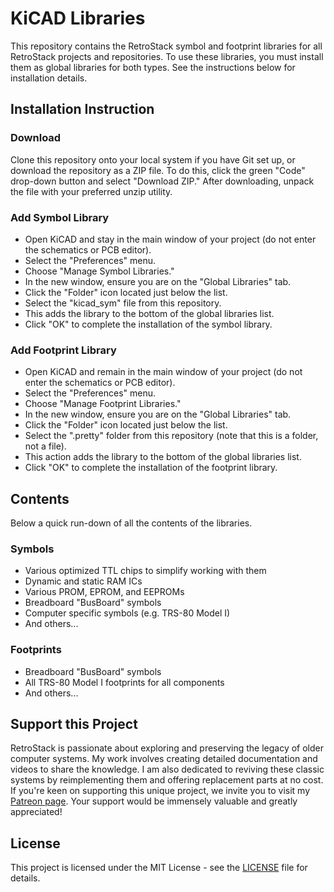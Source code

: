 # KiCAD Libraries

This repository contains the RetroStack symbol and footprint libraries for all RetroStack projects and repositories. To use these libraries, you must install them as global libraries for both types. See the instructions below for installation details.

## Installation Instruction

### Download

Clone this repository onto your local system if you have Git set up, or download the repository as a ZIP file. To do this, click the green "Code" drop-down button and select "Download ZIP." After downloading, unpack the file with your preferred unzip utility.

### Add Symbol Library

- Open KiCAD and stay in the main window of your project (do not enter the schematics or PCB editor).
- Select the "Preferences" menu.
- Choose "Manage Symbol Libraries."
- In the new window, ensure you are on the "Global Libraries" tab.
- Click the "Folder" icon located just below the list.
- Select the "kicad_sym" file from this repository.
- This adds the library to the bottom of the global libraries list.
- Click "OK" to complete the installation of the symbol library.

### Add Footprint Library 

- Open KiCAD and remain in the main window of your project (do not enter the schematics or PCB editor).
- Select the "Preferences" menu.
- Choose "Manage Footprint Libraries."
- In the new window, ensure you are on the "Global Libraries" tab.
- Click the "Folder" icon located just below the list.
- Select the ".pretty" folder from this repository (note that this is a folder, not a file).
- This action adds the library to the bottom of the global libraries list.
- Click "OK" to complete the installation of the footprint library.

## Contents

Below a quick run-down of all the contents of the libraries.

### Symbols

- Various optimized TTL chips to simplify working with them
- Dynamic and static RAM ICs
- Various PROM, EPROM, and EEPROMs
- Breadboard "BusBoard" symbols
- Computer specific symbols (e.g. TRS-80 Model I)
- And others...

### Footprints

- Breadboard "BusBoard" symbols
- All TRS-80 Model I footprints for all components
- And others...

## Support this Project

RetroStack is passionate about exploring and preserving the legacy of older computer systems. My work involves creating detailed documentation and videos to share the knowledge. I am also dedicated to reviving these classic systems by reimplementing them and offering replacement parts at no cost. If you're keen on supporting this unique project, we invite you to visit my [Patreon page](https://www.patreon.com/RetroStack). Your support would be immensely valuable and greatly appreciated!

## License

This project is licensed under the MIT License - see the [LICENSE](LICENSE) file for details.
